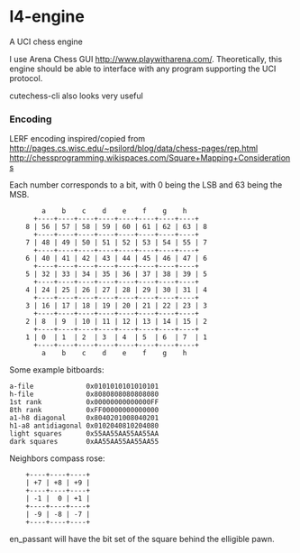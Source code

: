 l4-engine
=========

A UCI chess engine

I use Arena Chess GUI http://www.playwitharena.com/. Theoretically, this engine
should be able to interface with any program supporting the UCI protocol.

cutechess-cli also looks very useful


### Encoding ###
LERF encoding inspired/copied from
http://pages.cs.wisc.edu/~psilord/blog/data/chess-pages/rep.html
http://chessprogramming.wikispaces.com/Square+Mapping+Considerations

Each number corresponds to a bit, with 0 being the LSB and 63 being the MSB.
```
        a    b    c    d    e    f    g    h
      +----+----+----+----+----+----+----+----+
    8 | 56 | 57 | 58 | 59 | 60 | 61 | 62 | 63 | 8
      +----+----+----+----+----+----+----+----+
    7 | 48 | 49 | 50 | 51 | 52 | 53 | 54 | 55 | 7
      +----+----+----+----+----+----+----+----+
    6 | 40 | 41 | 42 | 43 | 44 | 45 | 46 | 47 | 6
      +----+----+----+----+----+----+----+----+
    5 | 32 | 33 | 34 | 35 | 36 | 37 | 38 | 39 | 5
      +----+----+----+----+----+----+----+----+
    4 | 24 | 25 | 26 | 27 | 28 | 29 | 30 | 31 | 4
      +----+----+----+----+----+----+----+----+
    3 | 16 | 17 | 18 | 19 | 20 | 21 | 22 | 23 | 3
      +----+----+----+----+----+----+----+----+
    2 | 8  | 9  | 10 | 11 | 12 | 13 | 14 | 15 | 2
      +----+----+----+----+----+----+----+----+
    1 | 0  | 1  | 2  | 3  | 4  | 5  | 6  | 7  | 1
      +----+----+----+----+----+----+----+----+
        a    b    c    d    e    f    g    h
```

Some example bitboards:
```
a-file             0x0101010101010101
h-file             0x8080808080808080
1st rank           0x00000000000000FF
8th rank           0xFF00000000000000
a1-h8 diagonal     0x8040201008040201
h1-a8 antidiagonal 0x0102040810204080
light squares      0x55AA55AA55AA55AA
dark squares       0xAA55AA55AA55AA55
```

Neighbors compass rose:
```
    +----+----+----+
    | +7 | +8 | +9 |
    +----+----+----+
    | -1 |  0 | +1 |
    +----+----+----+
    | -9 | -8 | -7 |
    +----+----+----+
```

en_passant will have the bit set of the square behind the elligible pawn.
